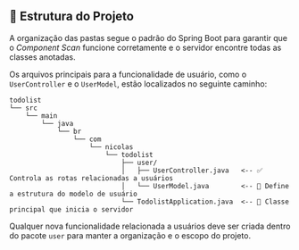 ## 📂 Estrutura do Projeto

A organização das pastas segue o padrão do Spring Boot para garantir que o *Component Scan* funcione corretamente e o servidor encontre todas as classes anotadas.

Os arquivos principais para a funcionalidade de usuário, como o `UserController` e o `UserModel`, estão localizados no seguinte caminho:

```
todolist
└── src
    └── main
        └── java
            └── br
                └── com
                    └── nicolas
                        └── todolist
                            ├── user/
                            │   ├── UserController.java   <-- ✅ Controla as rotas relacionadas a usuários
                            │   └── UserModel.java        <-- 🧩 Define a estrutura do modelo de usuário
                            └── TodolistApplication.java  <-- 🚀 Classe principal que inicia o servidor
```

Qualquer nova funcionalidade relacionada a usuários deve ser criada dentro do pacote `user` para manter a organização e o escopo do projeto.
